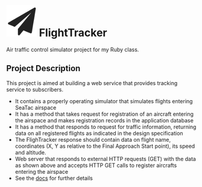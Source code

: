 # <img src="https://github.com/jmodjeska/flighttracker/blob/master/docs/plane.png" width=80px> FlightTracker
Air traffic control simulator project for my Ruby class.

## Project Description
This project is aimed at building a web service that provides tracking service to subscribers. 
* It contains a properly operating simulator that simulates flights entering SeaTac airspace
* It has a method that takes request for registration of an aircraft entering the airspace and makes registration records in the application database
* It has a method that responds to request for traffic information, returning data on all registered flights as indicated in the design specification
* The FlighTracker response should contain data on flight name, coordinates (X, Y as relative to the Final Approach Start point), its speed and altitude.
*  Web server that responds to external HTTP requests (GET) with the data as shown above and accepts HTTP GET calls to register aircrafts entering the airspace
* See the [docs](https://github.com/jmodjeska/flighttracker/tree/master/docs) for further details
